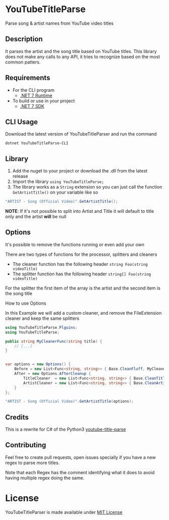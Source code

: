 # YouTubeTitleParse
Parse song &amp; artist names from YouTube video titles

## Description

It parses the artist and the song title based on YouTube titles. This library does not make any calls to any API, it tries to recognize based on the most common patters.

## Requirements

* For the CLI program
    * [.NET 7 Runtime](https://dotnet.microsoft.com/en-us/download/dotnet/7.0)
* To build or use in your project
    * [.NET 7 SDK](https://dotnet.microsoft.com/en-us/download/dotnet/7.0)

## CLI Usage

Download the latest version of YouTubeTitleParser and run the command

```
dotnet YouTubeTitleParse-CLI
```

## Library

1. Add the nuget to your project or download the .dll from the latest release
2. Import the library `using YouTubeTitleParse;`
3. The library works as a `String` extension so you can just call the function `GetArtistTitle()` on your variable like so

```csharp
"ARTIST - Song (Official Video)".GetArtistTitle();
```

**NOTE**: If it's not possible to split into Artist and Title it will default to title only and the artist **will** be null

## Options

It's possible to remove the functions running or even add your own

There are two types of functions for the processor, splitters and cleaners

 * The cleaner function has the following header `string Foo(string videoTitle)`
 * The splitter function has the following header `string[] Foo(string videoTitle)`

 For the splitter the first item of the array is the artist and the second item is the song title

How to use Options

In this Example we will add a custom cleaner, and remove the FileExtension cleaner and keep the same splitters
```csharp
using YouTubeTitleParse.Plguins;
using YouTubeTitleParse;

public string MyCleanerFunc(string title) {
    // [...]
}


var options = new Options() {
    Before = new List<Func<string, string>> { Base.CleanFluff, MyCleanerFunc },
    After = new Options.AfterCleanup {
        TitleCleaner  = new List<Func<string, string>> { Base.CleanTitle, QuotedTitle.Clean, Common.CleanCommonFluff },
        ArtistCleaner = new List<Func<string, string>> { Base.CleanArtist, QuotedTitle.Clean, MyCleanerFunc }
    }
};

"ARTIST - Song (Official Video)".GetArtistTitle(options);
```

## Credits

This is a rewrite for C# of the Python3 [youtube-title-parse](https://github.com/lttkgp/youtube_title_parse)

## Contributing

Feel free to create pull requests, open issues specially if you have a new regex to parse more titles.

Note that each Regex has the comment identifying what it does to avoid having multiple regex doing the same.

# License

YouTubeTitleParser is made available under [MIT License](LICENSE)